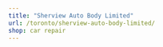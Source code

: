 ```yaml
---
title: "Sherview Auto Body Limited"
url: /toronto/sherview-auto-body-limited/
shop: car repair
---
```

